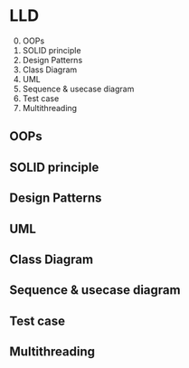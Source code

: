 # LLD
0. OOPs
1. SOLID principle
2. Design Patterns
3. Class Diagram
4. UML
5. Sequence & usecase diagram
6. Test case
7. Multithreading

## OOPs

## SOLID principle

## Design Patterns

## UML

## Class Diagram

## Sequence & usecase diagram

## Test case

## Multithreading
